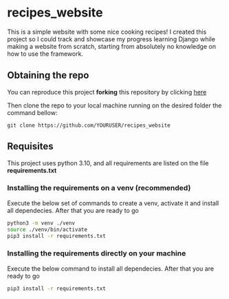 # recipes_website

This is a simple website with some nice cooking recipes! I created this project so I could track and showcase my progress learning Django while making a website from scratch, starting from absolutely no knowledge on how to use the framework.

## Obtaining the repo
You can reproduce this project **forking** this repository by clicking [here](https://github.com/HenriqueCecconi/recipes_website/fork)

Then clone the repo to your local machine running on the desired folder the command bellow:

`git clone https://github.com/YOURUSER/recipes_website` 

## Requisites
This project uses python 3.10, and all requirements are listed on the file **requirements.txt**

### Installing the requirements on a venv (**recommended**)
Execute the below set of commands to create a venv, activate it and install all dependecies. After that you are ready to go

```bash
python3 -m venv ./venv
source ./venv/bin/activate
pip3 install -r requirements.txt
```

### Installing the requirements directly on your machine
Execute the below command to install all dependecies. After that you are ready to go

```bash
pip3 install -r requirements.txt
```